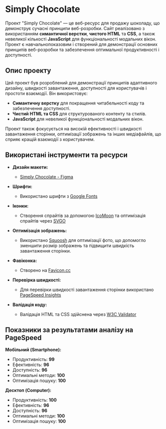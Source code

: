 # Simply Chocolate

Проект "Simply Chocolate" — це веб-ресурс для продажу шоколаду, що демонструє сучасні принципи веб-розробки. Сайт реалізовано з використанням **симантичної верстки**, **чистого HTML** та **CSS**, а також невеликої кількості **JavaScript** для функціональності модальних вікон. Проект є навчальнопоказовим і створений для демонстрації основних принципів веб-розробки та забезпечення оптимальної продуктивності і доступності.

## Опис проекту

Цей проект був розроблений для демонстрації принципів адаптивного дизайну, швидкості завантаження, доступності для користувачів і простоти взаємодії. Він використовує:
- **Симантичну верстку** для покращення читабельності коду та забезпечення доступності.
- **Чистий HTML та CSS** для структурованого контенту та стилів.
- **JavaScript** для невеликої функціональності модальних вікон.

Проект також фокусується на високій ефективності і швидкості завантаження сторінки, оптимізації зображень та інших медіафайлів, що сприяє кращій взаємодії з користувачем.

## Використані інструменти та ресурси

- **Дизайн макети:** 
  - [Simply Chocolate - Figma](https://www.figma.com/design/CXbLOX3U8BTPzk9RVl6OSJ/Simply-Chocolate-(Copy)?node-id=609-1205&p=f&t=iDRYR6t9Qwiz70VY-0)
  
- **Шрифти:** 
  - Використано шрифти з [Google Fonts](https://fonts.google.com/)

- **Іконки:** 
  - Створення спрайтів за допомогою [IcoMoon](https://icomoon.io/) та оптимізація спрайтів через [SVGO](https://svgomg.net/)

- **Оптимізація зображень:**
  - Використано [Squoosh](https://squoosh.app/) для оптимізації фото, що допомогло зменшити розмір зображень та підвищити швидкість завантаження сторінки.

- **Фавіконка:** 
  - Створено на [Favicon.cc](http://www.favicon.cc/)

- **Перевірка швидкості:** 
  - Для перевірки швидкості завантаження сторінки використано [PageSpeed Insights](https://pagespeed.web.dev/)

- **Валідація коду:**
  - Валідація HTML та CSS здійснена через [W3C Validator](https://validator.w3.org/nu/)

## Показники за результатами аналізу на PageSpeed

**Мобільний (Smartphone):**
- Продуктивність: **99**
- Ефективність: **96**
- Доступність: **96**
- Оптимальні методи: **100**
- Оптимізація пошуку: **100**

**Десктоп (Computer):**
- Продуктивність: **100**
- Ефективність: **96**
- Доступність: **96**
- Оптимальні методи: **100**
- Оптимізація пошуку: **100**


